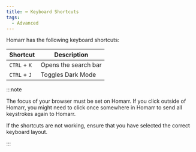 ```yaml
---
title: ⌨️ Keyboard Shortcuts
tags:
  - Advanced
---
```


Homarr has the following keyboard shortcuts:

| Shortcut | Description |
| -------- | ----------- |
| `CTRL` + `K` | Opens the search bar |
| `CTRL` + `J` | Toggles Dark Mode |

:::note

The focus of your browser must be set on Homarr. If you click outside of Homarr, you might need to click once somewhere in Homarr to send all keystrokes again to Homarr.

If the shortcuts are not working, ensure that you have selected the correct keyboard layout.

:::
